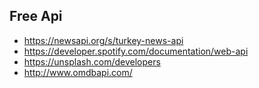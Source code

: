 ## Free Api

- https://newsapi.org/s/turkey-news-api
- https://developer.spotify.com/documentation/web-api
- https://unsplash.com/developers
- http://www.omdbapi.com/
